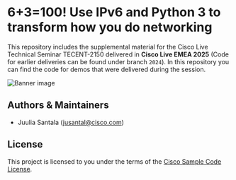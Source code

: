 # 6+3=100! Use IPv6 and Python 3 to transform how you do networking

This repository includes the supplemental material for the Cisco Live Technical Seminar TECENT-2150 delivered in **Cisco Live EMEA 2025** (Code for earlier deliveries can be found under branch `2024`). In this repository you can find the code for demos that were delivered during the session.

![Banner image](banner_picture.png)

## Authors & Maintainers
* Juulia Santala (jusantal@cisco.com)

## License
This project is licensed to you under the terms of the [Cisco Sample Code License](LICENSE).
